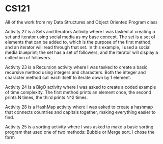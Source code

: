 # CS121
All of the work from my Data Structures and Object Oriented Program class

Activity 27 is a Sets and Iterators Activity where I was tasked at creating a set and iterator using social media as my base concept. 
The set is a set of elements that can be added to, which is the purpose of the first method, and an iterator will read through that set.
In this example, I used a social media blueprint; the set has a set of followers, and the iterator will display a collection of followers.

Activity 23 is a Recursion activity where I was tasked to create a basic recursive method using integers and characters. 
Both the integer and character method call each itself to iterate down by 1 element.

Activity 24 is a BigO activity where I was asked to create a coded example of time complexity.
The first method prints an element once, the second prints N times, the third prints N^2 times.

Activity 28 is a HashMap activity where I was asked to create a hashmap that connects countries and capitals together, making everything easier to find.

Activity 25 is a sorting activity where I was asked to make a basic sorting program that used one of two methods: Bubble or Merge sort. I chose the form
